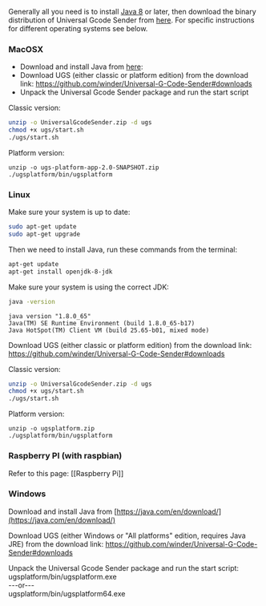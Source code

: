 Generally all you need is to install [Java 8](https://www.oracle.com/technetwork/java/javase/downloads/jre8-downloads-2133155.html) or later, then download the binary distribution of Universal Gcode Sender from [here](https://github.com/winder/Universal-G-Code-Sender#downloads). For specific instructions for different operating systems see below.

### MacOSX
* Download and install Java from [here](https://www.oracle.com/technetwork/java/javase/downloads/jre8-downloads-2133155.html):
* Download UGS (either classic or platform edition) from the download link: https://github.com/winder/Universal-G-Code-Sender#downloads
* Unpack the Universal Gcode Sender package and run the start script

Classic version: 
```bash
unzip -o UniversalGcodeSender.zip -d ugs
chmod +x ugs/start.sh
./ugs/start.sh
```

Platform version:
```
unzip -o ugs-platform-app-2.0-SNAPSHOT.zip
./ugsplatform/bin/ugsplatform
```

### Linux

Make sure your system is up to date:
```bash
sudo apt-get update
sudo apt-get upgrade
```

Then we need to install Java, run these commands from the terminal: 
```bash
apt-get update
apt-get install openjdk-8-jdk
```

Make sure your system is using the correct JDK:
```bash
java -version
```

```
java version "1.8.0_65"
Java(TM) SE Runtime Environment (build 1.8.0_65-b17)
Java HotSpot(TM) Client VM (build 25.65-b01, mixed mode)
```

Download UGS (either classic or platform edition) from the download link: https://github.com/winder/Universal-G-Code-Sender#downloads

Classic version:
```bash
unzip -o UniversalGcodeSender.zip -d ugs
chmod +x ugs/start.sh
./ugs/start.sh
```

Platform version:
```
unzip -o ugsplatform.zip
./ugsplatform/bin/ugsplatform
```

### Raspberry PI (with raspbian)
Refer to this page: [[Raspberry Pi]]

### Windows
Download and install Java from [https://java.com/en/download/](https://java.com/en/download/)

Download UGS (either Windows or "All platforms" edition, requires Java JRE) from the download link: https://github.com/winder/Universal-G-Code-Sender#downloads

Unpack the Universal Gcode Sender package and run the start script:
<br>ugsplatform/bin/ugsplatform.exe
<br> ---or---
<br>ugsplatform/bin/ugsplatform64.exe
